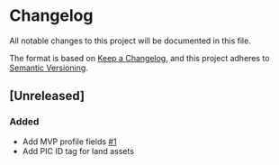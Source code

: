 # Changelog

All notable changes to this project will be documented in this file.

The format is based on [Keep a Changelog](https://keepachangelog.com/en/1.0.0/),
and this project adheres to [Semantic Versioning](https://semver.org/spec/v2.0.0.html).

## [Unreleased]

### Added

- Add MVP profile fields [#1](https://github.com/paul121/farm_regen_digital_bsc/issues/1)
- Add PIC ID tag for land assets
